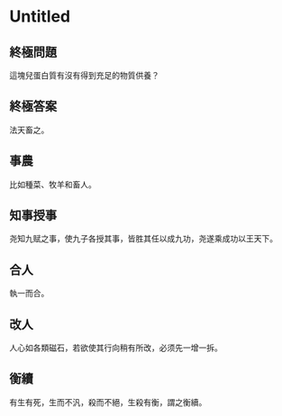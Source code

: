 # Untitled

## 終極問題

這塊兒蛋白質有沒有得到充足的物質供養？

## 終極答案

法天畜之。

## 事農

比如種菜、牧羊和畜人。

## 知事授事

尧知九赋之事，使九子各授其事，皆胜其任以成九功，尧遂乘成功以王天下。

## 合人

執一而合。

## 改人

人心如各類磁石，若欲使其行向稍有所改，必须先一增一拆。

## 衡續

有生有死，生而不汎，殺而不絕，生殺有衡，謂之衡續。
